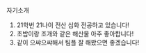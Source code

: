 자기소개
<html>
<body>
<ol> 
<li>21학번 21나이 전산 심화 전공하고 있습니다!
<li>초밥이랑 조개와 같은 해산물 아주 좋아합니다!
<li>같이 으쌰으쌰해서 팀플 잘 해봤으면 좋겠습니다!
</ol>
</body>
</html>

